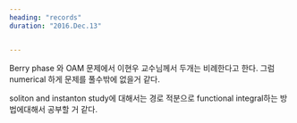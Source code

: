 ```yaml
---
heading: "records"
duration: "2016.Dec.13"


---
```


Berry phase 와 OAM 문제에서 이현우 교수님께서 두개는 비례한다고 한다.
그럼 numerical 하게 문제를 풀수밖에 없을거 같다.


soliton and instanton study에 대해서는 경로 적분으로 functional integral하는 방법에대해서 공부할 거 같다.

